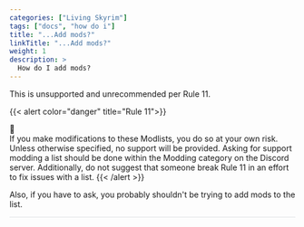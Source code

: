 ```yaml
---
categories: ["Living Skyrim"]
tags: ["docs", "how do i"] 
title: "...Add mods?"
linkTitle: "...Add mods?"
weight: 1
description: >
  How do I add mods?
---
```


This is unsupported and unrecommended per Rule 11.

{{< alert color="danger" title="Rule 11">}}
<div class="alert-icon">🛑</div>
If you make modifications to these Modlists, you do so at your own risk. Unless otherwise specified, no support will be provided. Asking for support modding a list should be done within the Modding category on the Discord server. Additionally, do not suggest that someone break Rule 11 in an effort to fix issues with a list.
{{< /alert >}}

Also, if you have to ask, you probably shouldn't be trying to add mods to the list.

<hr style="background-color: #dee2e6;"></hr>